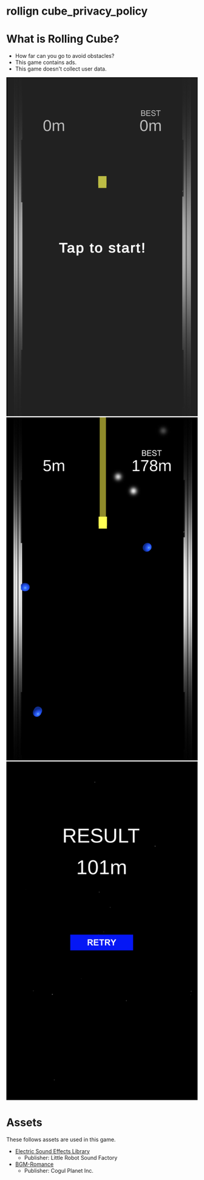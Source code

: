 # rollign cube_privacy_policy

# What is Rolling Cube?

- How far can you go to avoid obstacles?
- This game contains ads.
- This game doesn't collect user data.

![Image](./images/Start.png)
![Image](./images/Play.png)
![Image](./images/Result.png)

# Assets

These follows assets are used in this game.

- [Electric Sound Effects Library](https://assetstore.unity.com/packages/audio/electric-sound-effects-library-36990)
  - Publisher: Little Robot Sound Factory
- [BGM-Romance](https://assetstore.unity.com/packages/audio/music/bgm-romance-147719)
  - Publisher: Cogul Planet Inc.
